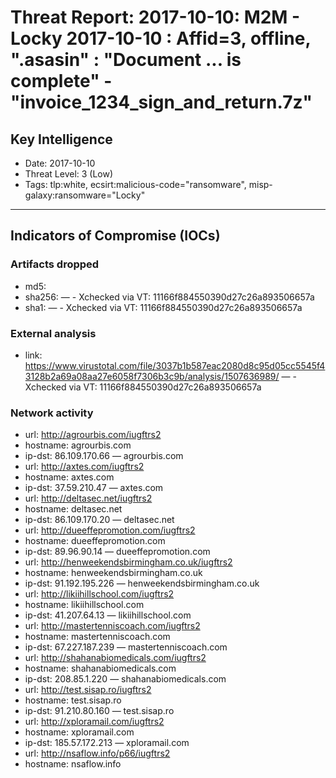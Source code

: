 # Threat Report: 2017-10-10: M2M -  Locky 2017-10-10 : Affid=3, offline, ".asasin" : "Document ... is complete" - "invoice_1234_sign_and_return.7z"


## Key Intelligence
* Date: 2017-10-10
* Threat Level: 3 (Low)
* Tags: tlp:white, ecsirt:malicious-code="ransomware", misp-galaxy:ransomware="Locky"

---

## Indicators of Compromise (IOCs)
### Artifacts dropped
* md5: <md5>
* sha256: <sha256> — - Xchecked via VT: 11166f884550390d27c26a893506657a
* sha1: <sha1> — - Xchecked via VT: 11166f884550390d27c26a893506657a

### External analysis
* link: https://www.virustotal.com/file/3037b1b587eac2080d8c95d05cc5545f43128b2a69a08aa27e6058f7306b3c9b/analysis/1507636989/ — - Xchecked via VT: 11166f884550390d27c26a893506657a

### Network activity
* url: http://agrourbis.com/iugftrs2
* hostname: agrourbis.com
* ip-dst: 86.109.170.66 — agrourbis.com
* url: http://axtes.com/iugftrs2
* hostname: axtes.com
* ip-dst: 37.59.210.47 — axtes.com
* url: http://deltasec.net/iugftrs2
* hostname: deltasec.net
* ip-dst: 86.109.170.20 — deltasec.net
* url: http://dueeffepromotion.com/iugftrs2
* hostname: dueeffepromotion.com
* ip-dst: 89.96.90.14 — dueeffepromotion.com
* url: http://henweekendsbirmingham.co.uk/iugftrs2
* hostname: henweekendsbirmingham.co.uk
* ip-dst: 91.192.195.226 — henweekendsbirmingham.co.uk
* url: http://likiihillschool.com/iugftrs2
* hostname: likiihillschool.com
* ip-dst: 41.207.64.13 — likiihillschool.com
* url: http://mastertenniscoach.com/iugftrs2
* hostname: mastertenniscoach.com
* ip-dst: 67.227.187.239 — mastertenniscoach.com
* url: http://shahanabiomedicals.com/iugftrs2
* hostname: shahanabiomedicals.com
* ip-dst: 208.85.1.220 — shahanabiomedicals.com
* url: http://test.sisap.ro/iugftrs2
* hostname: test.sisap.ro
* ip-dst: 91.210.80.160 — test.sisap.ro
* url: http://xploramail.com/iugftrs2
* hostname: xploramail.com
* ip-dst: 185.57.172.213 — xploramail.com
* url: http://nsaflow.info/p66/iugftrs2
* hostname: nsaflow.info
